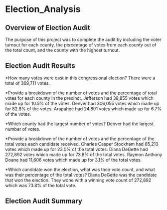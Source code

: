 # Election_Analysis
## Overview of Election Audit
The purpose of this project was to complete the audit by including the voter turnout for each county, the percentage of votes from each county out of the total count, and the county with the highest turnout. 

## Election Audit Results
*How many votes were cast in this congressional election?
There were a total of 369,711 votes. 

*Provide a breakdown of the number of votes and the percentage of total votes for each county in the precinct.
Jefferson had 38,855 votes which made up for 10.5% of the votes. 
Denver had 306,055 votes which made up for 82.8% of the votes. 
Arapahoe had 24,801 votes which made up for 6.7% of the votes. 

*Which county had the largest number of votes?
Denver had the largest number of votes.  

*Provide a breakdown of the number of votes and the percentage of the total votes each candidate received.
Charles Casper Stockham had 85,213 votes which made up for 23.0% of the total votes. 
Diana DeGette had 272,892 votes which made up for 73.8% of the total votes. 
Raymon Anthony Doane had 11,606 votes which made up for 3.1% of the total votes. 

*Which candidate won the election, what was their vote count, and what was their percentage of the total votes?
Diana DeGette was the candidate that won the election. They wone with a winning vote count of 272,892 which was 73.8% of the total vote. 

## Election Audit Summary
